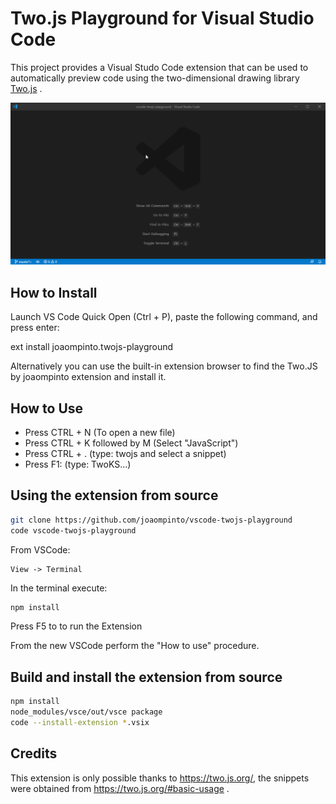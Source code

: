 # Two.js Playground for Visual Studio Code

This project provides a Visual Studo Code extension that can be used to automatically preview code using the two-dimensional drawing library [Two.js] .

[Two.js]: https://two.js.org/


![demo](images/demo.gif)

## How to Install
Launch VS Code Quick Open (Ctrl + P), paste the following command, and press enter:

ext install joaompinto.twojs-playground

Alternatively you can use the built-in extension browser to find the Two.JS by joaompinto extension and install it.

## How to Use

- Press CTRL + N (To open a new file)
- Press CTRL + K followed by M (Select "JavaScript")
- Press CTRL + . (type: twojs and select a snippet)
- Press F1: (type: TwoKS...)


## Using the extension from source

```bash
git clone https://github.com/joaompinto/vscode-twojs-playground
code vscode-twojs-playground
```

From VSCode:

    View -> Terminal

In the terminal execute:
```bash
npm install
```

Press F5 to to run the Extension

From the new VSCode perform the "How to use" procedure.


## Build and install the extension from source
```bash
npm install
node_modules/vsce/out/vsce package
code --install-extension *.vsix
```

## Credits
This extension is only possible thanks to https://two.js.org/, the snippets were obtained from https://two.js.org/#basic-usage .
